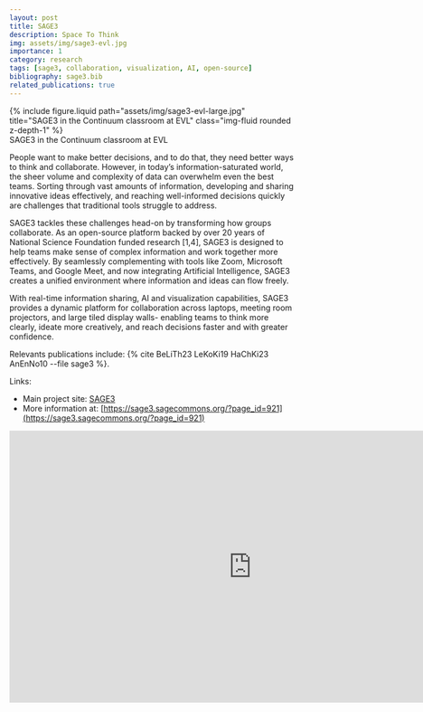```yaml
---
layout: post
title: SAGE3
description: Space To Think
img: assets/img/sage3-evl.jpg
importance: 1
category: research
tags: [sage3, collaboration, visualization, AI, open-source]
bibliography: sage3.bib
related_publications: true
---
```


<div class="row justify-content-sm-center">
    <div class="col-sm-8 mt-3 mt-md-0">
        {% include figure.liquid path="assets/img/sage3-evl-large.jpg" title="SAGE3 in the Continuum classroom at EVL" class="img-fluid rounded z-depth-1" %}
    </div>
</div>
<div class="caption">
    SAGE3 in the Continuum classroom at EVL
</div>

People want to make better decisions, and to do that, they need better ways to think and collaborate. However, in today’s information-saturated world, the sheer volume and complexity of data can overwhelm even the best teams. Sorting through vast amounts of information, developing and sharing innovative ideas effectively, and reaching well-informed decisions quickly are challenges that traditional tools struggle to address.

SAGE3 tackles these challenges head-on by transforming how groups collaborate. As an open-source platform backed by over 20 years of National Science Foundation funded research [1,4], SAGE3 is designed to help teams make sense of complex information and work together more effectively. By seamlessly complementing with tools like Zoom, Microsoft Teams, and Google Meet, and now integrating Artificial Intelligence, SAGE3 creates a unified environment where information and ideas can flow freely.

With real-time information sharing, AI and visualization capabilities, SAGE3 provides a dynamic platform for collaboration across laptops, meeting room projectors, and large tiled display walls- enabling teams to think more clearly, ideate more creatively, and reach decisions faster and with greater confidence.

Relevants publications include: {% cite BeLiTh23 LeKoKi19 HaChKi23 AnEnNo10 --file sage3 %}.

Links:
- Main project site: [SAGE3](https://sage3.sagecommons.org/)
- More information at: [https://sage3.sagecommons.org/?page_id=921](https://sage3.sagecommons.org/?page_id=921)

<div class="row justify-content-sm-center">
      <iframe width="855" height="481" src="https://www.youtube.com/embed/e-UA48-x5a0" title="SAGE3 - Smart Amplified Group Environment" frameborder="0" allow="accelerometer; autoplay; clipboard-write; encrypted-media; gyroscope; picture-in-picture; web-share" referrerpolicy="strict-origin-when-cross-origin" allowfullscreen></iframe>
</div>

### &nbsp;
